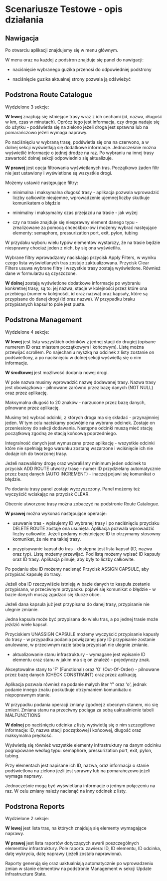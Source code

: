 # Scenariusze Testowe - opis działania

## Nawigacja
Po otwarciu aplikacji znajdujemy się w menu głównym.

W menu oraz na każdej z podstron znajduje się panel do nawigacji:

- naciśnięcie wybranego guzika przenosi do odpowiedniej podstrony

- naciśnięcie guzika aktualnej strony pozwala ją odświeżyć

## Podstrona Route Catalogue
Wydzielone 3 sekcje:

**W lewej** znajdują się istniejące trasy wraz z ich cechami (id, nazwa, długość w km, czas w minutach).
Oprócz tego jest informacja, czy droga nadaje się do użytku - podświetla się na zielono jeżeli droga
jest sprawna lub na pomarańczowo jeżeli wymaga naprawy.

Po naciśnięciu w wybraną trasę, podświetla się ona na czerwono, a w dolnej sekcji wyświetlają się dodatkowe informacje.
Jednocześnie można wyświetlić informacje o jednej drodze na raz. Po wybraniu na innej trasy zawartość dolnej sekcji
odpowiednio się aktualizuje.

**W prawej** jest opcja filtrowania wyświetlanych tras. Początkowo żaden filtr nie jest ustawiony i wyświetlone
są wszystkie drogi.

Możemy ustawić następujące filtry:

+ minimalna i maksymalna długość trasy - aplikacja pozwala wprowadzić liczby całkowite nieujemne, wprowadzenie ujemnej liczby skutkuje komunikatem o błędzie

+ minimalny i maksymalny czas przejazdu na trasie - jak wyżej

+ czy na trasie znajduje się niesprawny element danego typu - zrealizowane za pomocą chceckbox-ów i możemy wybrać nastęujące
elementy: semaphore, pressurization port, exit, pylon, tubing

W przydaku wyboru wielu typów elementów wystarczy, że na trasie będzie niesprawny chociaż jeden z nich, by się ona wyświetliła.

Wybrane filtry wprowadzamy naciskając przycisk Apply Filters, w wyniku czego lista wyświetlanych tras zostaje zaktualizowana.
Przycisk Clear Filters usuwa wybrane filtry i wszystkie trasy zostają wyświetlone. Również dane w formularzu są czyszczone.

**W dolnej** zostają wyświetlone dodatkowe informacje po wybraniu konkretnej trasy, są to:
jej nazwa, stacje w kolejności przez które ona przebiega (numer w kolejnośći, id oraz nazwa) oraz kapsuły, które są przypisane do danej drogi (id oraz nazwa).
W przypadku braku przypisanych kapsuł to pole jest puste.

## Podstrona Management
Wydzielone 4 sekcje:

**W lewej** jest lista wszystkich odcinków z jednej stacji do drugiej (opisane numerem ID oraz miastem początkowym i końcowym).
Listę można przewijać scrollem. Po najechaniu myszką na odcinek z listy zostanie on podświetlony, a po naciśnięciu w dolnej sekcji
wyświetlą się o nim informacje.

**W środkowej** jest możliwość dodania nowej drogi.

W pole nazwa musimy wprowadzić nazwę dodawanej trasy. Nazwa trasy jest obowiązkowa - pilnowane zarówno przez bazę danych (NOT NULL) oraz przez aplikację.

Maksymalna długość to 20 znaków - narzucone przez bazę danych, pilnowane przez aplikację.

Musimy też wybrać odcinki, z których droga ma się składać - przynajmniej jeden. W tym celu naciskamy podwójnie na wybrany odcinek.
Zostaje on przeniesiony do sekcji dodawania. Następne odcinki muszą mieć stację początkową zgodną ze stacją końcową poprzedniego.

Integralność danych jest wymuszana przez aplikację - wszystkie odcinki które nie spełniają tego warunku zostaną wszarzone i wciśnięcie ich
nie dodaje ich do tworzonej trasy.

Jeżeli nazwaliśmy drogę oraz wybraliśmy minimum jeden odcinek to przycisk
ADD ROUTE utworzy trasę - numer ID przydzielany automatycznie przez bazę danych (AUTO INCREMENT) - inaczej pojawi się komunikat o błędzie.

Po dodaniu trasy panel zostaje wyczyszczony. Panel możemy też wyczyścić wciskając na przycisk CLEAR.

Obecnie utworzone trasy można zobaczyć na podstronie Route Catalogue.

**W prawej** można wykonać następujące operacje:

- usuwanie tras - wpisujemy ID wybranej trasy i po naciśnięciu przycisku DELETE ROUTE zostaje ona usunięta.
Aplikacja pozwala wprowadzić liczby całkowite. Jeżeli podamy nieistniejące ID to otrzymamy stosowny komunikat, że nie ma takiej trasy.

- przypisywanie kapsuł do tras - dostępna jest lista kapsuł (ID, nazwa oraz typ). Listę możemy przewijać. Pod listą możemy
wpisać ID kapsuły oraz ID trasy. Aplikacja pilnuje, aby były to liczby całkowite.

Po podaniu obu ID możemy nacisnąć Przycisk ASSIGN CAPSULE, aby przypisać kapsułę do trasy.

Jeżeli oba ID rzeczywiście istnieją w bazie danych to kaspuła zostanie przypisana,
w przeciwnym przypadku pojawi się komunikat o błędzie - w bazie danych muszą zgadzać się klucze obce.

Jeżeli dana kapsuła już jest przypisana do danej trasy, przypisanie nie ulegnie zmianie.

Jedna kapsuła może być przypisana do wielu tras, a po jednej trasie może jeździć wiele kapsuł.

Przyciskiem UNASSIGN CAPSULE możemy wyczyścić przypisanie kapusły do trasy - w przypadku podania powiązanej pary ID przypisanie
zostanie anulowane, w przeciwnym razie tabela przypisań nie ulegnie zmianie.

- aktualizowanie stanu infrastruktury - wymagane jest wpisanie ID elementu oraz stanu w jakim ma się on znaleźć - pojedynczy znak.

Akceptowalne stany to 'F' (Functional) oraz 'O' (Out-Of-Order) - pilnowane przez bazę danych (CHECK CONSTRAINT) oraz przez aplikację.

Aplikacja pozwala również na podanie małych liter 'f' oraz 'o', jednak podanie innego znaku poskutkuje otrzymaniem komunikatu o niepoprawnym stanie.

W przypadku podania operacji zmiany zgodnej z obecnym stanem, nic się zmieni. Zmiana stanu na przeciwny pociąga za sobą uaktualnienie tabeli MALFUNCTIONS

**W dolnej** po naciśnięciu odcinka z listy wyświetlą się o nim szczegółowe informacje: ID, nazwa stacji początkowej i końcowej,
długość oraz maksymalna prędkość.

Wyświetlą się również wszystkie elementy infrastruktury na danym odcinku pogrupowane według typu:
semaphore, pressurization port, exit, pylon, tubing.

Przy elementach jest napisane ich ID, nazwa, oraz informacja o stanie podświetlona na zielono jeżli jest sprawny lub na pomarańczowo jeżeli wymaga naprawy.

Jednocześnie mogą być wyświetlana informacje o jednym połączeniu na raz. W celu zmiany należy
nacisnąć na inny odcinek z listy.

## Podstrona Reports
Wydzielone 2 sekcje:

**W lewej** jest lista tras, na których znajdują się elementy wymagające naprawy.

**W prawej** jest lista raportów dotyczących awarii poszczególnych elementów infrastruktury. Pole raportu zawiera:
ID, ID elementu, ID odcinka, datę wykrycia, datę naprawy (jeżeli została naprawiona).

Raporty generują się oraz uaktualniają automatycznie po wprowadzeniu zmian w stanie elementów na podstronie Management w sekcji Update Infrastructure
State.